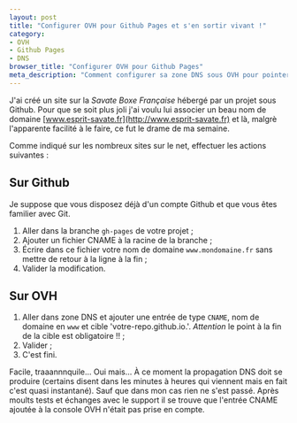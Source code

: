 ```yaml
---
layout: post
title: "Configurer OVH pour Github Pages et s'en sortir vivant !"
category: 
- OVH
- Github Pages
- DNS
browser_title: "Configurer OVH pour Github Pages"
meta_description: "Comment configurer sa zone DNS sous OVH pour pointer vers votre belle page hébergée sur GitHub"
---
```

J'ai créé un site sur la *Savate Boxe Française* hébergé par un projet sous Github. Pour que se soit plus joli j'ai voulu lui associer un beau nom de domaine [www.esprit-savate.fr](http://www.esprit-savate.fr) et là, malgrè l'apparente facilité à le faire, ce fut le drame de ma semaine.

Comme indiqué sur les nombreux sites sur le net, effectuer les actions suivantes :

## Sur Github
Je suppose que vous disposez déjà d'un compte Github et que vous êtes familier avec Git.

1. Aller dans la branche `gh-pages` de votre projet ;
1. Ajouter un fichier CNAME à la racine de la branche ;
1. &Eacute;crire dans ce fichier votre nom de domaine `www.mondomaine.fr` sans mettre de retour à la ligne à la fin ;
1. Valider la modification.

## Sur OVH

1. Aller dans zone DNS et ajouter une entrée de type `CNAME`, nom de domaine en `www` et cible 'votre-repo.github.io.'. *Attention* le point à la fin de la cible est obligatoire !! ;
1. Valider ;
1. C'est fini.

Facile, traaannnquile... Oui mais... &Agrave; ce moment la propagation DNS doit se produire (certains disent dans les minutes à heures qui viennent mais en fait c'est quasi instantané). Sauf que dans mon cas rien ne s'est passé. Après moults tests et échanges avec le support il se trouve que l'entrée CNAME ajoutée à la console OVH n'était pas prise en compte.